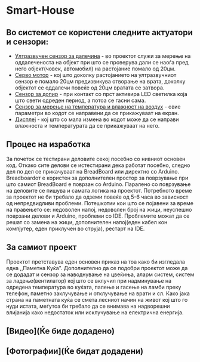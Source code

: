 # Smart-House

## Во системот се користени следните актуатори и сензори:
  - [Ултразвучен сензор за далечина](https://projecthub.arduino.cc/Isaac100/getting-started-with-the-hc-sr04-ultrasonic-sensor-7cabe1) - во проектот служи за мерење на оддалеченоста на објект при што се проверува         дали се наоѓа пред него објект(човек, автомобил) на растојание помало од 20цм.
  - [Серво мотор](https://docs.arduino.cc/tutorials/generic/basic-servo-control/) - кој што доколку растојанието на ултразвучниот сензор е помало 20цм предизвикува отворање на врата, доколку објектот се оддалечи           повеќе од 20цм вратата се затвора.
  - [Сензор за допир](https://projecthub.arduino.cc/hibit/using-touch-sensor-with-arduino-83b957) - при контакт со прст активира LED светилка која што свети одреден период, а потоа се гасни сама.
  - [Сензор за мерење на температура и влажност на воздух](https://www.ardumotive.com/how-to-use-dht-22-sensor-en.html#google_vignette) - овие параметри во кодот се направени да се прикажуваат на екран.
  - [Дисплеј](https://mytectutor.com/using-the-1-44-tft-st7735-color-display-with-arduino/) - кој што со мала измена во кодот може да се направи влажноста и температурата да се прикажуваат на него.

## Процес на изработка
За почеток се тестирани деловите секој посебно со нивниот основен код. Откако сите делови се истестирани дека работат посебно, следно дел по дел се прикачуваат на BreadBoard или директно со Arduino. Breadboardот е користен за дополнителен простор за поврзување при што самиот BreadBoard е поврзан со Arduino. Паралено со поврзување на деловите се пишува и самата логика на проектот. Потребното време за проектот не би требало да одземи повеќе од 5-6 часа во зависност од непредвидливи проблеми. Потешкотии кои што се појавени за време на правењето се: недоволен напој, недоволен број на жици, неуспешно поврзани делови и Arduino, проблеми со IDE. Проблемите можат да се решат со замена на жици, дополнителен напој(еден кабел кон компјутер, еден приклучен во струја), рестарт на IDE.

## За самиот проект
Проектот претставува еден основен приказ на тоа како би изгледала една ,,Паметна Куќа". Дополнително да се подобри проектот може да се додадат и сензор за наводнување на цвеќиња, аларм систем, систем за ладење(вентилатор) кој што се вклучил при надминување на одредена температура во куќата, палење и гасење на ламби преку телефон, паметно заклучување и отклучување на врати и сл. Како јака страна на паметната куќа се смета лесниот начин на живот кој што го нуди истата, меѓутоа би требало да се внимава на надворешни влијанија како недостаток или исклучување на електрична енергија. 

## [Видео](Ќе биде додадено)

## [Фотографии](Ќе бидат додадени)

